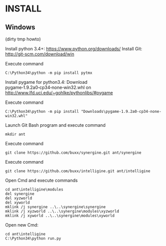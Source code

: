 INSTALL
=====================

Windows
--------------------

(dirty tmp howto)

Install python 3.4+: https://www.python.org/downloads/
Install Git: http://git-scm.com/download/win

Execute command 
````
C:\Python34\python -m pip install pytmx
````
Install pygame for python3.4: Download pygame‑1.9.2a0‑cp34‑none‑win32.whl on http://www.lfd.uci.edu/~gohlke/pythonlibs/#pygame

Execute command 
````
C:\Python34\python -m pip install "Downloads\pygame-1.9.2a0-cp34-none-win32.whl"
````
Launch Git Bash program and execute command 
````
mkdir ant
````

Execute command 
````
git clone https://github.com/buxx/synergine.git ant/synergine
````

Execute command 
````
git clone https://github.com/buxx/intelligine.git ant/intelligine
````

Open Cmd and execute commands 
````
cd ant\intelligine\modules
del synergine
del xyzworld
del xyworld
mklink /j synergine ..\..\synergine\synergine
mklink /j xyzworld ..\..\synergine\modules\xyzworld
mklink /j xyworld ..\..\synergine\modules\xyworld
````

Open new Cmd:
````
cd ant\intelligine
C:\Python34\python run.py
````
